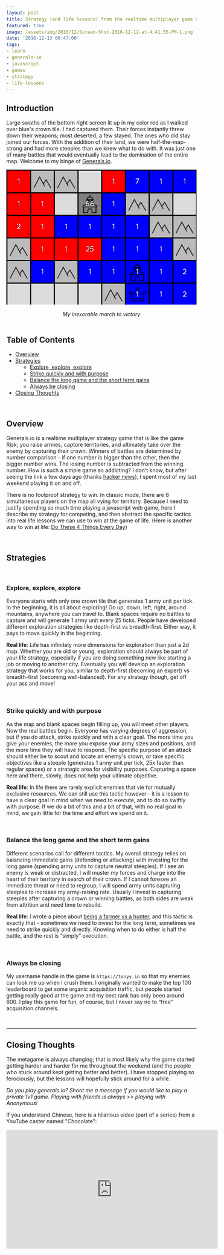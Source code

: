 ```yaml
---
layout: post
title: Strategy (and life lessons) from the realtime multiplayer game Generals.io
featured: true
image: /assets/img/2016/12/Screen-Shot-2016-12-12-at-4.41.55-PM-1.png
date: '2016-12-13 00:47:00'
tags:
- learn
- generals-io
- javascript
- games
- strategy
- life-lessons
---
```


## Introduction

Large swaths of the bottom right screen lit up in my color red as I walked over blue's crown tile. I had captured them. Their forces instantly threw down their weapons; most deserted, a few stayed. The ones who did stay joined our forces. With the addition of their land, we were half-the-map-strong and had more steeples than we knew what to do with. It was just one of many battles that would eventually lead to the domination of the entire map. Welcome to my binge of [Generals.io](https://generals.io).

![replay of my inexorable march to victory](/assets/img/2016/12/Screen-Shot-2016-12-12-at-4.41.55-PM-1.png)

<div align="center">
<span style="font-style:italic">My inexorable march to victory</span>
</div>
<br />

## Table of Contents
<ul>
<li><a href="#overview">Overview</a></li>
<li><a href="#strategies">Strategies</a>
<ul style="margin-left:15px">
<li><a href="#exploreexploreexplore">Explore, explore, explore</a></li>
<li><a href="#strikequicklyandwithpurpose">Strike quickly and with purpose</a></li>
<li><a href="#balancethelonggameandtheshorttermgains">Balance the long game and the short term gains</a></li>
<li><a href="#alwaysbeclosing">Always be closing</a></li>
</ul>
</li>
<li><a href="#closingthoughts">Closing Thoughts</a></li>
</ul>

<br />

## Overview

Generals.io is a realtime multiplayer strategy game that is like the game Risk; you raise armies, capture territories, and ultimately take over the enemy by capturing their crown. Winners of battles are determined by number comparison - if one number is bigger than the other, then the bigger number wins. The losing number is subtracted from the winning number. How is such a simple game so addicting? I don’t know, but after seeing the link a few days ago (thanks [hacker news](https://news.ycombinator.com/item?id=13145781)), I spent most of my last weekend playing it on and off.

There is no foolproof strategy to win. In classic mode, there are 8 simultaneous players on the map all vying for territory. Because I need to justify spending so much time playing a javascript web game, here I describe my strategy for competing, and then abstract the specific tactics into real life lessons we can use to win at the game of life. (Here is another way to win at life: [Do These 4 Things Every Day](https://tonyy.in/do-these-4-things-every-day/))

<br />

## Strategies

<br />

### Explore, explore, explore

Everyone starts with only one crown tile that generates 1 army unit per tick. In the beginning, it is all about exploring! Go up, down, left, right, around mountains, anywhere you can travel to. Blank spaces require no battles to capture and will generate 1 army unit every 25 ticks. People have developed different exploration strategies like depth-first vs breadth-first. Either way, it pays to move quickly in the beginning.

**Real life**: Life has infinitely more dimensions for exploration than just a 2d map. Whether you are old or young, exploration should always be part of your life strategy, especially if you are doing something new like starting a job or moving to another city. Eventually you will develop an exploration strategy that works for you, similar to depth-first (becoming an expert) vs breadth-first (becoming well-balanced). For any strategy though, get off your ass and move!

<br />

### Strike quickly and with purpose

As the map and blank spaces begin filling up, you will meet other players. Now the real battles begin. Everyone has varying degrees of aggression, but if you do attack, strike quickly and with a clear goal. The more time you give your enemies, the more you expose your army sizes and positions, and the more time they will have to respond. The specific purpose of an attack should either be to scout and locate an enemy's crown, or take specific objectives like a steeple (generates 1 army unit per tick, 25x faster than regular spaces) or a strategic area for visibility purposes. Capturing a space here and there, slowly, does not help your ultimate objective.

**Real life**: In life there are rarely explicit enemies that vie for mutually exclusive resources. We can still use this tactic however - it is a lesson to have a clear goal in mind when we need to execute, and to do so swiftly with purpose. If we do a bit of this and a bit of that, with no real goal in mind, we gain little for the time and effort we spend on it.

<br />

### Balance the long game and the short term gains

Different scenarios call for different tactics. My overall strategy relies on balancing immediate gains (defending or attacking) with investing for the long game (spending army units to capture neutral steeples). If I see an enemy is weak or distracted, I will muster my forces and charge into the heart of their territory in search of their crown. If I cannot foresee an immediate threat or need to regroup, I will spend army units capturing steeples to increase my army-raising rate. Usually I invest in capturing steeples after capturing a crown or winning battles, as both sides are weak from attrition and need time to rebuild.

**Real life**: I wrote a piece about [being a farmer vs a hunter](https://tonyy.in/be-a-farmer-also/), and this tactic is exactly that - sometimes we need to invest for the long term, sometimes we need to strike quickly and directly. Knowing when to do either is half the battle, and the rest is “simply” execution.

<br />

### Always be closing

My username handle in the game is `https://tonyy.in` so that my enemies can look me up when I crush them. I originally wanted to make the top 100 leaderboard to get some organic acquisition traffic, but people started getting really good at the game and my best rank has only been around 600. I play this game for fun, of course, but I never say no to “free" acquisition channels.

<br />

---

## Closing Thoughts

The metagame is always changing; that is most likely why the game started getting harder and harder for me throughout the weekend (and the people who stuck around kept getting better and better). I have stopped playing so ferociously, but the lessons will hopefully stick around for a while.

*Do you play generals.io? Shoot me a message if you would like to play a private 1v1 game. Playing with friends is always >> playing with Anonymous!*

If you understand Chinese, here is a hilarious video (part of a series) from a YouTube caster named "Chocolate":

<div align="center">
<iframe width="560" height="315" src="https://www.youtube.com/embed/eCDTXsicx6M" frameborder="0" allowfullscreen></iframe>
</div>